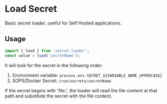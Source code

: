 # Load Secret

Basic secret loader, useful for Self Hosted applications.

## Usage

```javascript
import { load } from 'secret-loader';
const value = load('secretName');
```

It will look for the secret in the following order:

1. Environment variable: `process.env.SECRET_${VARIABLE_NAME_UPPERCASE}`
2. SOPS/Docker Secret: `/run/secrets/secretName`

If the secret begins with 'file:', the loader will read the file content at that path and substitute the secret with the file content.